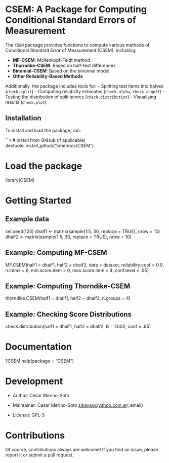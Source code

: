 
# CSEM: A Package for Computing Conditional Standard Errors of Measurement

The `CSEM` package provides functions to compute various methods of
Conditional Standard Error of Measurement (CSEM), including:

-   **MF-CSEM**: Mollenkopf-Feldt method
-   **Thorndike-CSEM**: Based on half-test differences
-   **Binomial-CSEM**: Based on the binomial model
-   **Other Reliability-Based Methods**

Additionally, the package includes tools for: - Splitting test items
into halves (`check.split`) - Computing reliability estimates
(`check.alpha`, `check.angoff`) - Testing the distribution of split
scores (`check.distribution`) - Visualizing results (`check.plot`)

## Installation

To install and load the package, run:

\`\`\`r \# Install from GitHub (if applicable)
devtools::install_github(“cmerinos/CSEM”)

# Load the package

library(CSEM)

# Getting Started

## Example data

set.seed(123)
dhalf1 <- matrix(sample(1:5, 30, replace = TRUE), nrow = 10)
dhalf2 <- matrix(sample(1:5, 30, replace = TRUE), nrow = 10)

## Example: Computing MF-CSEM

MF.CSEM(half1 = dhalf1, half2 = dhalf2, data = dataset, reliability.coef
= 0.9, n.items = 6, min.score.item = 0, max.score.item = 4, conf.level =
.95)

## Example: Computing Thorndike-CSEM

thorndike.CSEM(half1 = dhalf1, half2 = dhalf2, n.groups = 4)

## Example: Checking Score Distributions

check.distribution(half1 = dhalf1, half2 = dhalf2, B = 2000, conf = .95)

# Documentation

?CSEM help(package = “CSEM”)

# Development

-   Author: Cesar Merino-Soto

-   Maintainer: Cesar Merino-Soto
    [sikayax\@yahoo.com.ar](mailto:sikayax@yahoo.com.ar){.email}

-   License: GPL-3

# Contributions

Of course, contributions always are welcome! If you find an issue,
please report it or submit a pull request.
